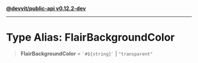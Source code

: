 [**@devvit/public-api v0.12.2-dev**](../../README.md)

---

# Type Alias: FlairBackgroundColor

> **FlairBackgroundColor** = `` `#${string}` `` \| `"transparent"`
